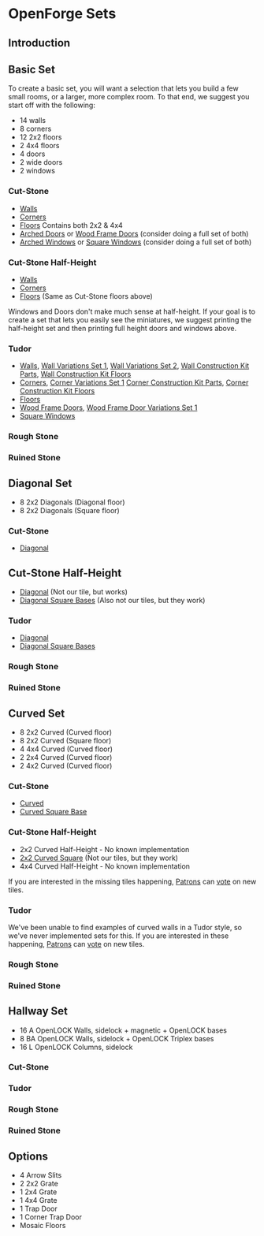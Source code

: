# OpenForge Sets
## Introduction

## Basic Set

To create a basic set, you will want a selection that lets you build a few small rooms, or a larger, more complex room. To that end, we suggest you start off with the following:

* 14 walls
* 8 corners
* 12 2x2 floors
* 2 4x4 floors
* 4 doors
* 2 wide doors
* 2 windows

### Cut-Stone

* [Walls](https://www.thingiverse.com/thing:1419276)
* [Corners](https://www.thingiverse.com/thing:1434550)
* [Floors](https://www.thingiverse.com/thing:1422779) Contains both 2x2 & 4x4
* [Arched Doors](https://www.thingiverse.com/thing:1440089) or [Wood Frame Doors](https://www.thingiverse.com/thing:1722459) (consider doing a full set of both)
* [Arched Windows](https://www.thingiverse.com/thing:1541301) or [Square Windows](https://www.thingiverse.com/thing:1674376) (consider doing a full set of both)

### Cut-Stone Half-Height

* [Walls](https://www.thingiverse.com/thing:1591395)
* [Corners](https://www.thingiverse.com/thing:1598304)
* [Floors](https://www.thingiverse.com/thing:1422779) (Same as Cut-Stone floors above)

Windows and Doors don't make much sense at half-height.  If your goal is to create a set that lets you easily see the miniatures, we suggest printing the half-height set and then printing full height doors and windows above.

### Tudor

* [Walls](https://www.thingiverse.com/thing:1598377), [Wall Variations Set 1](https://www.thingiverse.com/thing:1598386), [Wall Variations Set 2](https://www.thingiverse.com/thing:1618353), [Wall Construction Kit Parts](https://www.thingiverse.com/thing:1641003), [Wall Construction Kit Floors](https://www.thingiverse.com/thing:1640999)
* [Corners](https://www.thingiverse.com/thing:1635716), [Corner Variations Set 1](https://www.thingiverse.com/thing:1635721) [Corner Construction Kit Parts](https://www.thingiverse.com/thing:1727412), [Corner Construction Kit Floors](https://www.thingiverse.com/thing:1727367)
* [Floors](https://www.thingiverse.com/thing:1585586)
* [Wood Frame Doors](https://www.thingiverse.com/thing:1649422), [Wood Frame Door Variations Set 1](https://www.thingiverse.com/thing:1649437)
* [Square Windows](https://www.thingiverse.com/thing:1659308)

### Rough Stone
### Ruined Stone

## Diagonal Set

* 8 2x2 Diagonals (Diagonal floor)
* 8 2x2 Diagonals (Square floor)

### Cut-Stone

* [Diagonal](https://www.thingiverse.com/thing:1450949)

##  Cut-Stone Half-Height

* [Diagonal](https://www.thingiverse.com/thing:2428086) (Not our tile, but works)
* [Diagonal Square Bases](https://www.thingiverse.com/thing:2314886) (Also not our tiles, but they work)

### Tudor

* [Diagonal](https://www.thingiverse.com/thing:1669833)
* [Diagonal Square Bases](https://www.thingiverse.com/thing:1669832)

### Rough Stone
### Ruined Stone

## Curved Set

* 8 2x2 Curved (Curved floor)
* 8 2x2 Curved (Square floor)
* 4 4x4 Curved (Curved floor)
* 2 2x4 Curved (Curved floor)
* 2 4x2 Curved (Curved floor)

### Cut-Stone

* [Curved](https://www.thingiverse.com/thing:1456837)
* [Curved Square Base](https://www.thingiverse.com/thing:1456863)

### Cut-Stone Half-Height

* 2x2 Curved Half-Height - No known implementation
* [2x2 Curved Square](https://www.thingiverse.com/thing:2314886) (Not our tiles, but they work)
* 4x4 Curved Half-Height - No known implementation

If you are interested in the missing tiles happening, [Patrons](https://www.patreon.com/masterworktools) can [vote](http://openforge.masterwork-tools.com/) on new tiles.

### Tudor

We've been unable to find examples of curved walls in a Tudor style, so we've never implemented sets for this. If you are interested in these happening, [Patrons](https://www.patreon.com/masterworktools) can [vote](http://openforge.masterwork-tools.com/) on new tiles.

### Rough Stone
### Ruined Stone

## Hallway Set

* 16 A OpenLOCK Walls, sidelock + magnetic + OpenLOCK bases
* 8 BA OpenLOCK Walls, sidelock + OpenLOCK Triplex bases
* 16 L OpenLOCK Columns, sidelock

### Cut-Stone
### Tudor
### Rough Stone
### Ruined Stone

## Options

* 4 Arrow Slits
* 2 2x2 Grate
* 1 2x4 Grate
* 1 4x4 Grate
* 1 Trap Door
* 1 Corner Trap Door
* Mosaic Floors

